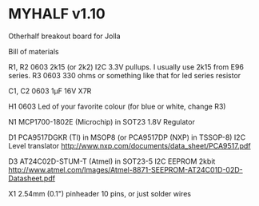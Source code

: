 MYHALF v1.10
======

Otherhalf breakout board for Jolla

Bill of materials

R1, R2  0603 2k15 (or 2k2) I2C 3.3V pullups. I usually use 2k15 from E96 series.
R3      0603 330 ohms or something like that for led series resistor

C1, C2  0603 1µF 16V X7R

H1      0603 Led of your favorite colour (for blue or white, change R3)

N1      MCP1700-1802E (Microchip) in SOT23 1.8V Regulator

D1      PCA9517DGKR (TI) in MSOP8 (or PCA9517DP (NXP) in TSSOP-8) I2C Level translator
        http://www.nxp.com/documents/data_sheet/PCA9517.pdf
        
D3      AT24C02D-STUM-T (Atmel) in SOT23-5 I2C EEPROM 2kbit
        http://www.atmel.com/Images/Atmel-8871-SEEPROM-AT24C01D-02D-Datasheet.pdf
        
X1      2.54mm (0.1") pinheader 10 pins, or just solder wires
